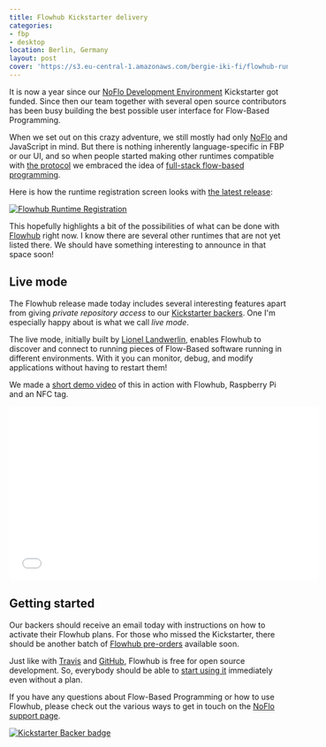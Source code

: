 ```yaml
---
title: Flowhub Kickstarter delivery
categories:
- fbp
- desktop
location: Berlin, Germany
layout: post
cover: 'https://s3.eu-central-1.amazonaws.com/bergie-iki-fi/flowhub-runtime-registration.png'
---
```

It is now a year since our [NoFlo Development Environment](http://www.kickstarter.com/projects/noflo/noflo-development-environment) Kickstarter got funded. Since then our team together with several open source contributors has been busy building the best possible user interface for Flow-Based Programming.

When we set out on this crazy adventure, we still mostly had only [NoFlo](http://noflojs.org/) and JavaScript in mind. But there is nothing inherently language-specific in FBP or our UI, and so when people started making other runtimes compatible with [the protocol](http://noflojs.org/documentation/protocol/) we embraced the idea of [full-stack flow-based programming](http://bergie.iki.fi/blog/full-stack-fbp/).

Here is how the runtime registration screen looks with [the latest release](https://www.kickstarter.com/projects/noflo/noflo-development-environment/posts/985898):

[![Flowhub Runtime Registration](https://s3.eu-central-1.amazonaws.com/bergie-iki-fi/flowhub-runtime-registration-small.png)](https://s3.eu-central-1.amazonaws.com/bergie-iki-fi/flowhub-runtime-registration.png)

This hopefully highlights a bit of the possibilities of what can be done with [Flowhub](http://flowhub.io/) right now. I know there are several other runtimes that are not yet listed there. We should have something interesting to announce in that space soon!

## Live mode

The Flowhub release made today includes several interesting features apart from giving *private repository access* to our [Kickstarter backers](http://noflojs.org/kickstarter/). One I'm especially happy about is what we call *live mode*.

The live mode, initially built by [Lionel Landwerlin](https://github.com/djdeath), enables Flowhub to discover and connect to running pieces of Flow-Based software running in different environments. With it you can monitor, debug, and modify applications without having to restart them!

We made a [short demo video](http://youtu.be/EdgeSDFd9p0) of this in action with Flowhub, Raspberry Pi and an NFC tag.

<iframe width="560" height="315" src="//www.youtube.com/embed/EdgeSDFd9p0" frameborder="0" allowfullscreen></iframe>

## Getting started

Our backers should receive an email today with instructions on how to activate their Flowhub plans. For those who missed the Kickstarter, there should be another batch of [Flowhub pre-orders](http://flowhub.io/preorder/) available soon.

Just like with [Travis](https://travis-ci.org/) and [GitHub](https://github.com/), Flowhub is free for open source development. So, everybody should be able to [start using it](http://flowhub.io/#app-scope) immediately even without a plan.

If you have any questions about Flow-Based Programming or how to use Flowhub, please check out the various ways to get in touch on the [NoFlo support page](http://noflojs.org/support/).

[![Kickstarter Backer badge](https://s3.eu-central-1.amazonaws.com/bergie-iki-fi/flowhub-backer-badge-small.png)](https://s3.eu-central-1.amazonaws.com/bergie-iki-fi/flowhub-backer-badge.png)
